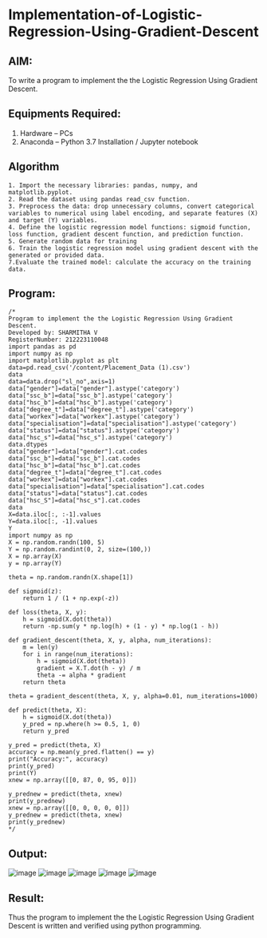 # Implementation-of-Logistic-Regression-Using-Gradient-Descent

## AIM:
To write a program to implement the the Logistic Regression Using Gradient Descent.

## Equipments Required:
1. Hardware – PCs
2. Anaconda – Python 3.7 Installation / Jupyter notebook

## Algorithm
~~~
1. Import the necessary libraries: pandas, numpy, and matplotlib.pyplot.
2. Read the dataset using pandas read_csv function.
3. Preprocess the data: drop unnecessary columns, convert categorical variables to numerical using label encoding, and separate features (X) and target (Y) variables.
4. Define the logistic regression model functions: sigmoid function, loss function, gradient descent function, and prediction function.
5. Generate random data for training
6. Train the logistic regression model using gradient descent with the generated or provided data.
7.Evaluate the trained model: calculate the accuracy on the training data.
~~~
## Program:
```
/*
Program to implement the the Logistic Regression Using Gradient Descent.
Developed by: SHARMITHA V
RegisterNumber: 212223110048
import pandas as pd
import numpy as np
import matplotlib.pyplot as plt
data=pd.read_csv('/content/Placement_Data (1).csv')
data
data=data.drop("sl_no",axis=1)
data["gender"]=data["gender"].astype('category')
data["ssc_b"]=data["ssc_b"].astype('category')
data["hsc_b"]=data["hsc_b"].astype('category')
data["degree_t"]=data["degree_t"].astype('category')
data["workex"]=data["workex"].astype('category')
data["specialisation"]=data["specialisation"].astype('category')
data["status"]=data["status"].astype('category')
data["hsc_s"]=data["hsc_s"].astype('category')
data.dtypes
data["gender"]=data["gender"].cat.codes
data["ssc_b"]=data["ssc_b"].cat.codes
data["hsc_b"]=data["hsc_b"].cat.codes
data["degree_t"]=data["degree_t"].cat.codes
data["workex"]=data["workex"].cat.codes
data["specialisation"]=data["specialisation"].cat.codes
data["status"]=data["status"].cat.codes
data["hsc_S"]=data["hsc_s"].cat.codes
data
X=data.iloc[:, :-1].values
Y=data.iloc[:, -1].values
Y
import numpy as np
X = np.random.randn(100, 5)
Y = np.random.randint(0, 2, size=(100,))  
X = np.array(X)
y = np.array(Y)

theta = np.random.randn(X.shape[1])

def sigmoid(z):
    return 1 / (1 + np.exp(-z))

def loss(theta, X, y):
    h = sigmoid(X.dot(theta))
    return -np.sum(y * np.log(h) + (1 - y) * np.log(1 - h))

def gradient_descent(theta, X, y, alpha, num_iterations):
    m = len(y)
    for i in range(num_iterations):
        h = sigmoid(X.dot(theta))
        gradient = X.T.dot(h - y) / m
        theta -= alpha * gradient
    return theta

theta = gradient_descent(theta, X, y, alpha=0.01, num_iterations=1000)

def predict(theta, X):
    h = sigmoid(X.dot(theta))
    y_pred = np.where(h >= 0.5, 1, 0)
    return y_pred

y_pred = predict(theta, X)
accuracy = np.mean(y_pred.flatten() == y)
print("Accuracy:", accuracy)
print(y_pred)
print(Y)
xnew = np.array([[0, 87, 0, 95, 0]]) 

y_prednew = predict(theta, xnew)
print(y_prednew)
xnew = np.array([[0, 0, 0, 0, 0]])
y_prednew = predict(theta, xnew)
print(y_prednew)
*/
```

## Output:
![image](https://github.com/sharmitha3/-Implementation-of-Logistic-Regression-Using-Gradient-Descent/assets/145974496/14b0f61d-3e66-4eca-85fe-90dd93d7d1df)
![image](https://github.com/sharmitha3/-Implementation-of-Logistic-Regression-Using-Gradient-Descent/assets/145974496/6a5098c6-43c4-4d86-9535-d54930456dac)
![image](https://github.com/sharmitha3/-Implementation-of-Logistic-Regression-Using-Gradient-Descent/assets/145974496/8555e21b-db39-41ba-8f5e-f04f352ef51e)
![image](https://github.com/sharmitha3/-Implementation-of-Logistic-Regression-Using-Gradient-Descent/assets/145974496/30abaa6b-e491-4fbb-8613-31f33b60d35c)
![image](https://github.com/sharmitha3/-Implementation-of-Logistic-Regression-Using-Gradient-Descent/assets/145974496/a5ad0e85-9706-4e64-914d-f0091c2a0afd)

## Result:
Thus the program to implement the the Logistic Regression Using Gradient Descent is written and verified using python programming.

